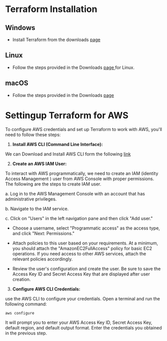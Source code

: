 # Terraform Installation 

## Windows

- Install Terraform from the downloads [ page ](https://developer.hashicorp.com/terraform/install)

## Linux

- Follow the steps provided in the Downloads [ page ](https://developer.hashicorp.com/terraform/install) for Linux.

## macOS

- Follow the steps provided in the Downloads [ page ](https://developer.hashicorp.com/terraform/install)



# Settingup Terraform for AWS 

To configure AWS credentials and set up Terraform to work with AWS, you'll need to follow these steps:

1. **Install AWS CLI (Command Line Interface):**

We can Download and Install AWS CLI form the following [ link ](https://aws.amazon.com/cli/) 

2. **Create an AWS IAM User:**

To interact with AWS programmatically, we need to create an IAM (identity Access Management ) user from AWS Console with proper permissions.
The following are the steps to create IAM user.

a. Log in to the AWS Management Console with an account that has administrative privileges.

b. Navigate to the IAM service.

c. Click on "Users" in the left navigation pane and then click "Add user."

- Choose a username, select "Programmatic access" as the access type, and click "Next: Permissions."

- Attach policies to this user based on your requirements. At a minimum, you should attach the "AmazonEC2FullAccess" policy for basic EC2 operations. If you need access to other AWS services, attach the relevant policies accordingly.

- Review the user's configuration and create the user. Be sure to save the Access Key ID and Secret Access Key that are displayed after user creation.

3. **Configure AWS CLI Credentials:**

use the AWS CLI to configure your credentials. Open a terminal and run the following command:
``` 
aws configure
```

It will prompt you to enter your AWS Access Key ID, Secret Access Key, default region, and default output format. Enter the credentials you obtained in the previous step.